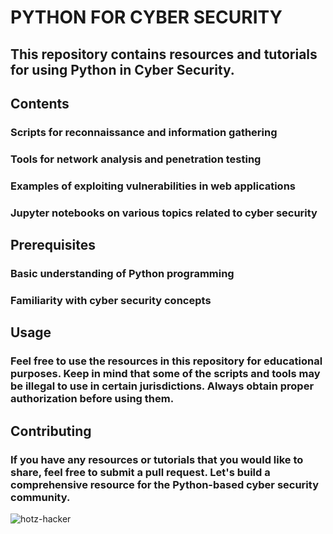 # PYTHON FOR CYBER SECURITY
## This repository contains resources and tutorials for using Python in Cyber Security.

## Contents
### Scripts for reconnaissance and information gathering
### Tools for network analysis and penetration testing
### Examples of exploiting vulnerabilities in web applications
### Jupyter notebooks on various topics related to cyber security
## Prerequisites
### Basic understanding of Python programming
### Familiarity with cyber security concepts
## Usage
### Feel free to use the resources in this repository for educational purposes. Keep in mind that some of the scripts and tools may be illegal to use in certain jurisdictions. Always obtain proper authorization before using them.

## Contributing
### If you have any resources or tutorials that you would like to share, feel free to submit a pull request. Let's build a comprehensive resource for the Python-based cyber security community.

![hotz-hacker](https://user-images.githubusercontent.com/92849974/186730138-0ec38bea-93f0-4259-88b9-1958aead5367.gif)

